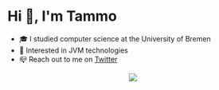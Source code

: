 # Hi 👋, I'm Tammo

+ 🎓 I studied computer science at the University of Bremen
+ 🔎 Interested in JVM technologies
+ 📪 Reach out to me on [Twitter](https://twitter.com/Tammo0987)

<p align="center">
  <img src="https://github-readme-stats.vercel.app/api?username=Tammo0987&show_icons=true&include_all_commits=true&hide_rank=true&bg_color=292929&text_color=e8e8e8&card_width=400px&hide_title=true)">
</p>
